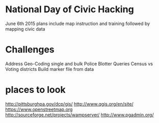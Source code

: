 # National Day of Civic Hacking
June 6th 2015 
plans include map instruction and training followed by mapping civic data
# Challenges
Address Geo-Coding single and bulk
Police Blotter Queries
Census vs Voting districts
Build marker file from data
# places to look
http://pittsburghpa.gov/dcp/gis/
http://www.qgis.org/en/site/
https://www.openstreetmap.org
http://sourceforge.net/projects/wampserver/
http://www.pgadmin.org/



